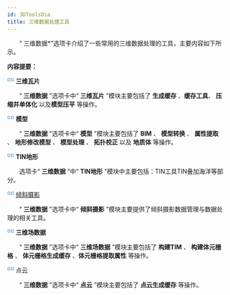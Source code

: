 ```yaml
---
id: 3DToolsDia
title: 三维数据处理工具
---
```

　　“ 三维数据*”选项卡介绍了一些常用的三维数据处理的工具，主要内容如下所示。

**内容提要：**

![](../img/smalltitle.png) **三维瓦片**

　　“ **三维数据** ”选项卡中“ **三维瓦片** ”模块主要包括了 **生成缓存** 、**缓存工具**、 **压缩并单体化** 以及**模型压平** 等操作。

![](../img/smalltitle.png) **模型**

　　“ **三维数据** ”选项卡中“ **模型** ”模块主要包括了 **BIM** 、 **模型转换** 、 **属性提取** 、 **地形修改模型** 、
**模型处理** 、 **拓扑校正** 以及 **地质体** 等操作。

![](../img/smalltitle.png) **TIN地形**

　　选项卡“ **三维数据** ”中“ **TIN地形** ”模块中主要包括：TIN工具TIN叠加海洋等部分。

![](../img/smalltitle.png) [倾斜摄影](ObliquePhotographicData)

　　“ **三维数据** ”选项卡中“ **倾斜摄影** ”模块主要提供了倾斜摄影数据管理与数据处理的相关工具。

![](../img/smalltitle.png) **三维场数据**

　　“ **三维数据** ”选项卡中“ **三维场数据** ”模块主要包括了 **构建TIM** 、 **构建体元栅格** 、 **体元栅格生成缓存** 、**体元栅格提取属性** 等操作。

![](../img/smalltitle.png) 点云

　　“ **三维数据** ”选项卡中“ **点云** ”模块主要包括了 **点云生成缓存** 等操作。

 

